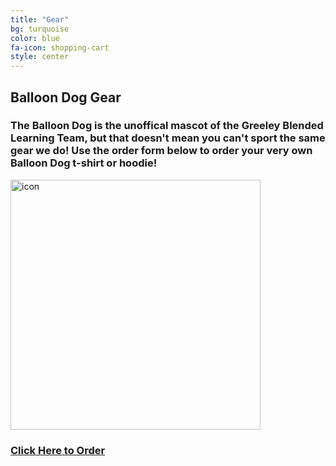 ```yaml
---
title: "Gear"
bg: turquoise
color: blue
fa-icon: shopping-cart
style: center
---
```

## Balloon Dog Gear

### The Balloon Dog is the unoffical mascot of the Greeley Blended Learning Team, but that doesn't mean you can't sport the same gear we do! Use the order form below to order your very own Balloon Dog t-shirt or hoodie!

<a href="https://www.customink.com/g/cfn0-00as-dxc9" target="_blank">
   <img src="https://www.customink.com/designs/proofs/cfn0-00as-dxc9/front.jpg?product_id=291906" alt="icon" style="width:400px;">
</a>

### [Click Here to Order](https://www.customink.com/g/cfn0-00as-dxc9)

